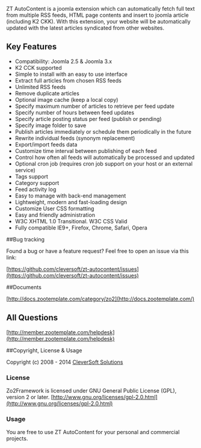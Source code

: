 ZT AutoContent is a joomla extension which can automatically fetch full text from multiple RSS feeds, HTML page contents and insert to joomla article (including K2 CKK). With this extension, your website will be automatically updated with the latest articles syndicated from other websites.

## Key Features

* Compatibility: Joomla 2.5 & Joomla 3.x
* K2 CCK supported
* Simple to install with an easy to use interface
* Extract full articles from chosen RSS feeds
* Unlimited RSS feeds
* Remove duplicate articles
* Optional image cache (keep a local copy)
* Specify maximum number of articles to retrieve per feed update
* Specify number of hours between feed updates
* Specify article posting status per feed (publish or pending)
* Specify image folder to save
* Publish articles immediately or schedule them periodically in the future
* Rewrite individual feeds (synonym replacement)
* Export/import feeds data
* Customize time interval between publishing of each feed
* Control how often all feeds will automatically be processed and updated
* Optional cron job (requires cron job support on your host or an external service)
* Tags support
* Category support
* Feed activity log
* Easy to manage with back-end management
* Lightweight, modern and fast-loading design
* Customize User CSS formatting
* Easy and friendly administration
* W3C XHTML 1.0 Transitional. W3C CSS Valid
* Fully compatible IE9+, Firefox, Chrome, Safari, Opera

##Bug tracking

Found a bug or have a feature request? Feel free to open an issue via this link:

[https://github.com/cleversoft/zt-autocontent/issues](https://github.com/cleversoft/zt-autocontent/issues)


##Documents

[http://docs.zootemplate.com/category/zo2](http://docs.zootemplate.com/)

## All Questions

[http://member.zootemplate.com/helpdesk](http://member.zootemplate.com/helpdesk)

##Copyright, License & Usage

Copyright (c) 2008 - 2014 [CleverSoft Solutions](http://cleversoft.co)

### License

Zo2Framework is licensed under GNU General Public License (GPL), version 2 or later.
[http://www.gnu.org/licenses/gpl-2.0.html](http://www.gnu.org/licenses/gpl-2.0.html)

### Usage

You are free to use ZT AutoContent for your personal and commercial projects. 
